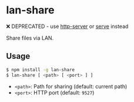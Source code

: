 # lan-share

❌ DEPRECATED - use [http-server](https://github.com/http-party/http-server) or [serve](https://github.com/vercel/serve) instead

Share files via LAN.

## Usage

```bash
$ npm install -g lan-share
$ lan-share [ <path> [ <port> ] ]
```

- `<path>`: Path for sharing (default: current path)
- `<port>`: HTTP port (default: `9527`)

